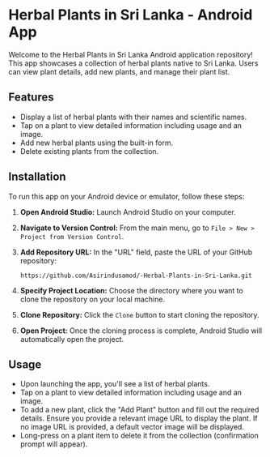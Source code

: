 # Herbal Plants in Sri Lanka - Android App

Welcome to the Herbal Plants in Sri Lanka Android application repository! This app showcases a collection of herbal plants native to Sri Lanka. Users can view plant details, add new plants, and manage their plant list.

## Features

- Display a list of herbal plants with their names and scientific names.
- Tap on a plant to view detailed information including usage and an image.
- Add new herbal plants using the built-in form.
- Delete existing plants from the collection.

## Installation

To run this app on your Android device or emulator, follow these steps:

1. **Open Android Studio:**
   Launch Android Studio on your computer.

2. **Navigate to Version Control:**
   From the main menu, go to `File > New > Project from Version Control`.

3. **Add Repository URL:**
   In the "URL" field, paste the URL of your GitHub repository:
   ```
   https://github.com/Asirindusamod/-Herbal-Plants-in-Sri-Lanka.git
   ```

4. **Specify Project Location:**
   Choose the directory where you want to clone the repository on your local machine.

5. **Clone Repository:**
   Click the `Clone` button to start cloning the repository.

6. **Open Project:**
   Once the cloning process is complete, Android Studio will automatically open the project.


## Usage

- Upon launching the app, you'll see a list of herbal plants.
- Tap on a plant to view detailed information including usage and an image.
- To add a new plant, click the "Add Plant" button and fill out the required details. Ensure you provide a relevant image URL to display the plant. If no image URL is provided, a default vector image will be displayed.
- Long-press on a plant item to delete it from the collection (confirmation prompt will appear).










